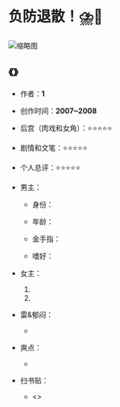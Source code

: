 # 负防退散！⛈️🤢

![缩略图](https://s1.ax1x.com/2020/07/27/aPK16f.jpg)

## 《》

- 作者：**1**
  
    >

- 创作时间：**2007~2008**

- 后宫（肉戏和女角）：⭐⭐⭐⭐⭐
- 剧情和文笔：⭐⭐⭐⭐⭐
- 个人总评：⭐⭐⭐⭐⭐

- 男主：

  - 身份：
  
  - 年龄：
  - 金手指：
  - 嗜好：

- 女主：

  1.

  2.

- 雷&郁闷：

  -

- 爽点：
  
  -

- 扫书贴：
  
  - <>
